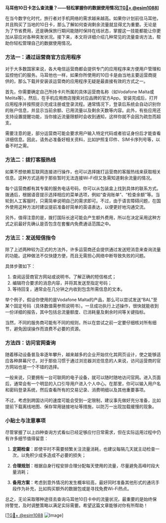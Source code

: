 **马耳他10日卡怎么查流量？——轻松掌握你的数据使用情况[[TG💪+ @esim1088](https://t.me/s/esim1088)]**

在当今数字化时代，旅行者对手机网络的需求越来越高。如果你计划前往马耳他，并且购买了当地的10日卡，那么了解如何查询剩余流量就显得尤为重要。无论是为了节省费用，还是确保旅行期间能随时保持在线状态，掌握这一技能都能让你更加从容应对各种突发状况。接下来，本文将详细介绍几种常见的流量查询方法，帮助你轻松管理自己的数据使用情况。

### 方法一：通过运营商官方应用程序

对于大多数国家来说，各大电信运营商都会提供专门的应用程序来方便用户管理和监控他们的服务。马耳他也一样，如果你所使用的10日卡是由当地主要运营商提供的，那么下载并安装该运营商的应用程序无疑是最直接有效的方式之一。

首先，你需要确定自己所持卡片所属的具体运营商名称（如Vodafone Malta或Melita等）。然后，在手机应用商店搜索对应品牌的官方App。安装完成后，打开应用程序并按照提示完成注册或登录流程。通常情况下，登录后系统会自动识别你的账户信息，并显示当前余额、已用流量以及剩余天数等内容。此外，有些应用还支持设置提醒功能，当你接近流量限额时会收到通知，这样你就不会因为疏忽而超支。

需要注意的是，部分运营商可能会要求用户输入特定代码或者验证身份后才能查看详细信息。因此，请务必准备好相关资料，比如护照复印件、SIM卡序列号等，以备不时之需。

### 方法二：拨打客服热线

如果不想依赖互联网连接进行操作，也可以选择拨打运营商的客服热线来获取相关信息。这种方式适用于那些暂时无法连接Wi-Fi但又急需知道剩余流量的情况。

每个运营商都有其专属的服务电话号码，你可以从包装盒上找到具体的联系方式。拨通后，根据语音提示选择相应的菜单选项，例如“查询账单”、“检查余额”等。当轮到人工客服时，只需简单说明自己的需求即可。不过，由于语言障碍问题，在国外使用这种方法时建议提前准备好简单的英语表达，以便更好地沟通交流。

另外，值得注意的是，拨打国际长途可能会产生额外费用，所以在决定采用这种方式之前最好先确认是否包含在套餐内免费通话范围之中。

### 方法三：发送短信指令

除了上述两种较为正式的方法外，许多运营商还会提供通过发送短消息来查询流量的功能。这种做法不仅快捷方便，而且无需担心网络中断导致失败的问题。

具体步骤如下：
1. 查阅运营商官方网站或说明书，了解正确的短信格式；
2. 编辑符合要求的消息内容，并将其发送至指定号码；
3. 等待回复，通常会在几分钟之内收到包含所需信息的文本。

举个例子，假设你使用的是Vodafone Malta的产品，那么可以尝试发送“BAL”至某个固定号码（具体数值需参照说明书）。一旦成功执行上述操作，很快就能收到一份详细的报告，其中包括总流量额度、已消耗量及剩余时间等关键指标。

当然，不同的服务商可能有不同的规则，所以在尝试之前一定要仔细核对所有细节，避免因误操作而浪费不必要的资源。

### 方法四：访问官网查询

随着移动设备普及率逐年攀升，越来越多的企业开始优化其网页设计，使之能够适应各种屏幕尺寸。对于那些习惯于通过浏览器浏览信息的人来说，访问运营商的官方网站也是一个不错的选择。

一般来说，只要拥有一台可联网的电子设备，就可以随时随地访问官网。进入页面后，通常会有一个明显的入口引导用户进入个人中心。在那里，你可以输入用户名和密码登录系统，然后查看所有的交易记录、消费明细以及其他重要事项。

不过，考虑到跨国访问的速度可能会受到一定限制，建议事先做好充分准备，比如提前下载离线地图、保存常用链接地址等措施，以防万一出现加载缓慢的现象。

### 小贴士与注意事项

尽管掌握了以上四种查询方式看似已经足够应付日常需求，但在实际运用过程中仍有许多细节值得留意：

1. **定期检查**：即使平时不需要频繁关注流量消耗，也建议每隔几天就主动检查一次，以免积少成多造成不必要的损失；
   
2. **合理规划**：根据自身行程安排合理分配每天使用的流量，尽量避免高峰时段大量消耗；
   
3. **备用方案**：考虑到意外情况的发生概率较高，最好同时准备其他形式的通讯手段作为补充，比如购买额外的数据包或是寻找免费Wi-Fi热点。

总之，无论采取哪种途径去查询马耳他10日卡中的流量状况，最重要的是始终保持警觉，及时调整策略以满足实际需要。希望这篇文章能够对你有所帮助！

[[TG💪+ @esim1088](https://t.me/s/esim1088) ![Image](https://i.postimg.cc/4NQfJmqS/Snipaste-2025-05-13-00-14-12.png)]